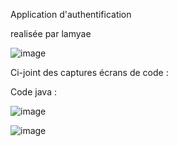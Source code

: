 Application d'authentification 

realisée par lamyae

![image](https://user-images.githubusercontent.com/116764938/225157584-f7a050c1-529e-4011-8aba-3a79a2b73b9a.png)


Ci-joint des captures écrans de code :

Code java :

![image](https://user-images.githubusercontent.com/116764938/225158205-2ef7827c-f26d-4f94-89c2-43b516794157.png)


![image](https://user-images.githubusercontent.com/116764938/225158052-93e5864f-1189-408c-b52c-56fc81825a17.png)

